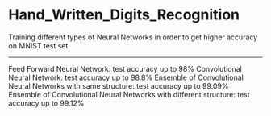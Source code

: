 # Hand_Written_Digits_Recognition
Training different types of Neural Networks in order to get higher accuracy on MNIST test set.
______________________________________________________________________________________________
Feed Forward Neural Network: test accuracy up to 98%
Convolutional Neural Network: test accuracy up to 98.8%
Ensemble of Convolutional Neural Networks with same structure: test accuracy up to 99.09%
Ensemble of Convolutional Neural Networks with different structure: test accuracy up to 99.12%
